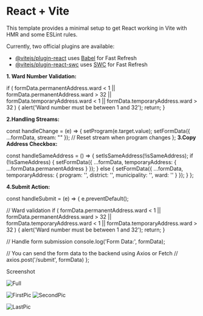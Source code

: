 # React + Vite

This template provides a minimal setup to get React working in Vite with HMR and some ESLint rules.

Currently, two official plugins are available:

- [@vitejs/plugin-react](https://github.com/vitejs/vite-plugin-react/blob/main/packages/plugin-react/README.md) uses [Babel](https://babeljs.io/) for Fast Refresh
- [@vitejs/plugin-react-swc](https://github.com/vitejs/vite-plugin-react-swc) uses [SWC](https://swc.rs/) for Fast Refresh

**1. Ward Number Validation:**
  
   if (
  formData.permanentAddress.ward < 1 || formData.permanentAddress.ward > 32 ||
  formData.temporaryAddress.ward < 1 || formData.temporaryAddress.ward > 32
) {
  alert('Ward number must be between 1 and 32');
  return;
}

**2.Handling Streams:**

const handleChange = (e) => {
  setProgram(e.target.value);
  setFormData({ ...formData, stream: "" });  // Reset stream when program changes
};
**3.Copy Address Checkbox:**

const handleSameAddress = () => {
  setIsSameAddress(!isSameAddress);
  if (!isSameAddress) {
    setFormData({
      ...formData,
      temporaryAddress: { ...formData.permanentAddress }
    });
  } else {
    setFormData({
      ...formData,
      temporaryAddress: { program: '', district: '', municipality: '', ward: '' }
    });
  }
};

**4.Submit Action:**

const handleSubmit = (e) => {
  e.preventDefault();

  // Ward validation
  if (
    formData.permanentAddress.ward < 1 || formData.permanentAddress.ward > 32 ||
    formData.temporaryAddress.ward < 1 || formData.temporaryAddress.ward > 32
  ) {
    alert('Ward number must be between 1 and 32');
    return;
  }

  // Handle form submission
  console.log('Form Data:', formData);

  // You can send the form data to the backend using Axios or Fetch
  // axios.post('/submit', formData)
};

Screenshot

![Full](https://github.com/user-attachments/assets/ea1b89ea-52a5-4ffb-adc6-736166493f8b)

![FirstPic](https://github.com/user-attachments/assets/fdf2be9d-7c5c-4da9-9ee3-c15ac71d6722)
![SecondPic](https://github.com/user-attachments/assets/bdca72f3-4ab7-46cb-a9f1-b2b623dcf9c4)

![LastPic](https://github.com/user-attachments/assets/91c6da48-f78b-4775-9570-b8b22b5aa808)


